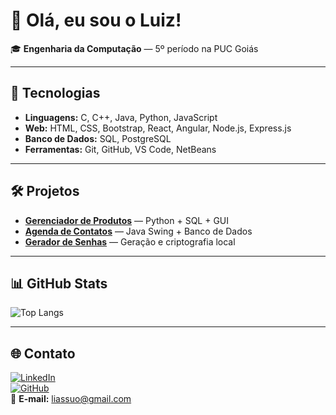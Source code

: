 # 👋 Olá, eu sou o Luiz!

🎓 **Engenharia da Computação** — 5º período na PUC Goiás  

---

## 🚀 Tecnologias
- **Linguagens:** C, C++, Java, Python, JavaScript
- **Web:** HTML, CSS, Bootstrap, React, Angular, Node.js, Express.js
- **Banco de Dados:** SQL, PostgreSQL
- **Ferramentas:** Git, GitHub, VS Code, NetBeans

---

## 🛠 Projetos
- [**Gerenciador de Produtos**](https://github.com/liassuo/gerenciador-produto) — Python + SQL + GUI
- [**Agenda de Contatos**](https://github.com/liassuo/AgendaContatos) — Java Swing + Banco de Dados
- [**Gerador de Senhas**](https://github.com/liassuo/GeradorSenhas) — Geração e criptografia local

---

## 📊 GitHub Stats

![Top Langs](https://github-readme-stats.vercel.app/api/top-langs/?username=liassuo&layout=compact&theme=tokyonight)

---

## 🌐 Contato
[![LinkedIn](https://img.shields.io/badge/-LinkedIn-0A66C2?style=flat&logo=Linkedin&logoColor=white)](https://www.linkedin.com/in/luiz-iassuo-b6549224a)  
[![GitHub](https://img.shields.io/badge/-GitHub-181717?style=flat&logo=github&logoColor=white)](https://github.com/liassuo)  
📧 **E-mail:** liassuo@gmail.com
